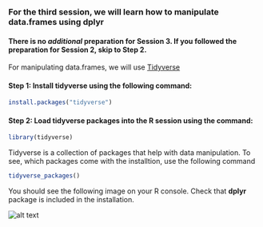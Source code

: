 ### For the third session, we will learn how to manipulate data.frames using dplyr

#### There is no *additional* preparation for Session 3. If you followed the preparation for Session 2, skip to Step 2.


For manipulating data.frames, we will use [Tidyverse](https://www.tidyverse.org/)

#### Step 1: Install tidyverse using the following command:

```r
install.packages("tidyverse")
```

#### Step 2: Load tidyverse packages into the R session using the command:

```r
library(tidyverse)
```

Tidyverse is a collection of packages that help with data manipulation. To see, which packages come with the installtion, use the following command

```r
tidyverse_packages()
```

You should see the following image on your R console. Check that **dplyr** package is included in the installation. 

![alt text](https://github.com/sumeetpalsingh/R_course/blob/master/images/Tidyverse_load.png "Tidyverse Load")

